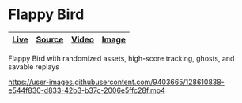 [flappy-bird image]: https://user-images.githubusercontent.com/9403665/128610949-175ed3aa-0390-414d-83fc-e24c684bf6c4.jpg "Flappy bird flying between pipes with a score of 4 and high score of 6"
[flappy-bird video]: https://user-images.githubusercontent.com/9403665/128610838-e544f830-d833-42b3-b37c-2006e5ffc28f.mp4
[flappy-bird live]: https://flappybird--rascaltwo.repl.co/
[flappy-bird source]: https://github.com/RascalTwo/FlappyBird

# Flappy Bird

| [Live][flappy-bird live] | [Source][flappy-bird source] | [Video][flappy-bird video] | [Image][flappy-bird image] |
| - | - | - | - |

Flappy Bird with randomized assets, high-score tracking, ghosts, and savable replays

https://user-images.githubusercontent.com/9403665/128610838-e544f830-d833-42b3-b37c-2006e5ffc28f.mp4
